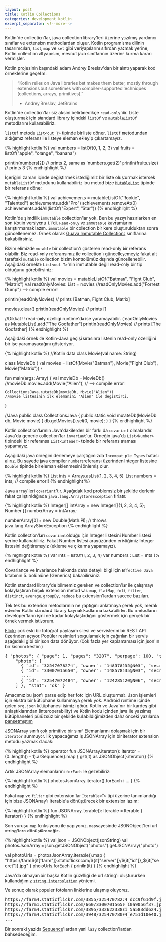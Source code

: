 ```yaml
---
layout: post
title: Kotlin Collections
categories: development kotlin
excerpt_separator: <!--more-->
---
```

Kotlin'de collection'lar, java collection library'leri üzerine yazılmış yardımcı sınıflar ve extension methodlardan oluşur. Kotlin programlama dilinin tasarımcıları, `list`, `map` ve `set` gibi veriyapılarını sıfırdan yazmak yerine, Kotlin collection altyapısını, mevcut java sınıflarının üzerine kurma kararı vermişler. 

Kotlin projesinin başındaki adam Andrey Breslav'dan bir alıntı yaparak kod örneklerine geçelim: 

>  “Kotlin relies on Java libraries but makes them better, mostly through extensions but
>  sometimes with compiler-supported techniques (collections, arrays, primitives).” 
>  - Andrey Breslav, JetBrains

<!--more-->

Kotlin'de collection'lar siz aksini belirtmedikçe `read-only`'dir. Liste oluşturmak için standard library içindeki `listOf` ve `mutableListOf` metodlarını kullanabiliriz.

`listOf` metodu [`List<out T>`](https://kotlinlang.org/api/latest/jvm/stdlib/kotlin.collections/-list/) tipinde bir liste döner. `listOf` metodundan aldığımız referans ile listeye eleman ekleyip çıkartamayız.

{% highlight kotlin %}
val numbers = listOf(0, 1, 2, 3)
val fruits = listOf("apple", "orange", "banana")

println(numbers[2]) // prints 2, same as 'numbers.get(2)'
println(fruits.size) // prints 3
{% endhighlight %}

İçeriğini zaman içinde değiştirmek istediğimiz bir liste oluşturmak istersek `mutableListOf` metodunu kullanabiliriz, bu metod bize [`MutableList`](https://kotlinlang.org/api/latest/jvm/stdlib/kotlin.collections/-mutable-list.html) tipinde bir referans döner.

{% highlight kotlin %}
val achievements = mutableListOf("Rookie", "Talented")
achievements.add("Pro")
achievements.removeAt(0)
achievements.addAll(listOf("Expert", "Star"))
{% endhighlight %}

Kotlin'de şimdilik `immutable` collection'lar yok. Ben bu yazıyı hazırlarken en son Kotlin versiyonu 1.1'di. `Read-only` ve `immutable` kavramlarını karıştırmamak lazım. `immutable` bir collection bir kere oluşturulduktan sonra güncellenemez. Örnek olarak [Guava Immutable Collections](https://github.com/google/guava/wiki/ImmutableCollectionsExplained) sınıflarına bakabilirsiniz.

Bizim elimizde `mutable` bir collection'ı gösteren read-only bir referans olabilir. Biz read-only referansımız ile collection'ı güncelleyemeyiz fakat alt taraftaki `mutable` collection bizim kontrolümüz dışında güncellenebilir. Aşağıdaki örnekte `List<out T>`'nin immutable değil read-only bir tip olduğunu görebilirsiniz:

{% highlight kotlin %}
val movies = mutableListOf("Batman", "Fight Club", "Matrix")
val readOnlyMovies: List<String> = movies
//readOnlyMovies.add("Forrest Gump") --> compile error!

println(readOnlyMovies) // prints [Batman, Fight Club, Matrix]

movies.clear()
println(readOnlyMovies) // prints []

//Dikkat !! read-only ozelligi runtime'da ise yaramayabilir.
(readOnlyMovies as MutableList<String>).add("The Godfather")
println(readOnlyMovies) // prints [The Godfather]
{% endhighlight %}

Aşağıdaki örnek de Kotlin-Java geçişi sırasınra listenin read-only özelliğini bir işe yaramayacağını gösteriyor.

{% highlight kotlin %}
//Kotlin
data class Movie(val name: String)

class MovieDb {
    val movies = listOf(Movie("Batman"), Movie("Fight Club"), Movie("Matrix"))
}

fun main(args: Array<String>) {
    val movieDb = MovieDb()
    //movieDb.movies.add(Movie("Alien")) // --> compile error!

    CollectionsJava.mutateDb(movieDb, Movie("Alien"))
    //movie listesinin ilk elemanini "Alien" ile degistirdi.
}


//Java
public class CollectionsJava {
    public static void mutateDb(MovieDb db, Movie movie) {
        db.getMovies().set(0, movie);
    }
}
{% endhighlight %}

Kotlin collection'larının Java'dakilerden bir farkı da `covariant` olmalarıdır. Java'da generic collection'lar `invariant`'tır. Örneğin java'da `List<Number>` tipindeki bir referansa `List<Integer>` tipinde bir referans ataması yapamayız.

Aşağıdaki java örneğini derlemeye çalıştığımızda `Incompatiple Types` hatası alırız. Bu sayede java compiler `numbers`referansı üzerinden Integer listesine `Double` tipinde bir eleman eklenmesini önlemiş olur.

{% highlight kotlin %}
List<Integer> ints = Arrays.asList(1, 2, 3, 4, 5);
List<Number> numbers = ints; // compile error!!
{% endhighlight %}

Java `array`'leri `covariant`'tır. Aşağıdaki kod problemsiz bir şekilde derlenir fakat çalıştırıldığında `java.lang.ArrayStoreException` fırlatır.

{% highlight kotlin %}
Integer[] intArray = new Integer[]{1, 2, 3, 4, 5};
Number [] numberArray = intArray;

numberArray[0] = new Double(Math.PI); // throws java.lang.ArrayStoreException
{% endhighlight %}

Kotlin collection'ları `covariant`olduğu için Integer listesini Number listesi yerine kullanabiliriz. Fakat Number listesi arayüzünden eriştiğimiz Integer listesini değitiremeyiz (ekleme ve çıkarma yapamayız).

{% highlight kotlin %}
var ints = listOf(1, 2, 3, 4)
var numbers : List<Number> = ints
{% endhighlight %}

Covariance ve Invariance hakkında daha detaylı bilgi için `Effective Java` kitabının 5. bölümüne (Generics) bakabilirsiniz.    

Kotlin standard library'de bilmemiz gereken ve collection'lar ile çalışmayı kolaylaştıran birçok extension metod var. `map`, `flatMap`, `fold`, `filter`, `distinct`, `average`, `groupBy`, `reduce` bu extension'lardan sadece bazıları.

Tek tek bu extension metodlarının ne yaptığını anlatmaya gerek yok, merak edenler Kotlin standard library kaynak kodlarına bakabilirler. Bu metodların developer'ların işini ne kadar kolaylaştırdığını göstermek için gerçek bir örnek vermek istiyorum.

[Flickr](http://www.flickr.com/) çok eski bir fotoğraf paylaşım sitesi ve servislerini bir REST API üzerinden açıyor. Popüler resimleri sorgulamak için çağırılan bir servis aşağıdaki gibi bir json data dönüyor. (Çok fazla yer kaplamaması için json'ın bir kısmını kestim.)

<pre>
{ "photos": { "page": 1, "pages": "3207", "perpage": 100, "total": "320662",
    "photo": [
      { "id": "32547078274", "owner": "148578535@N03", "secret": "9f61ddcc9f", "server": "3855", "farm": 4, "title": "", "ispublic": 1, "isfriend": 0, "isfamily": 0 },
      { "id": "33007015650", "owner": "148578535@N03", "secret": "9031056fa7", "server": "660", "farm": 1, "title": "", "ispublic": 1, "isfriend": 0, "isfamily": 0 },
      ....
      { "id": "32547072484", "owner": "124285120@N06", "secret": "8f8de22696", "server": "3893", "farm": 4, "title": "Photo", "ispublic": 1, "isfriend": 0, "isfamily": 0 }
    ] }, "stat": "ok" }
</pre>

Amacımız bu json'ı parse edip her foto için URL oluşturmak. Json işlemleri için ekstra bir kütüphane kullanmaya gerek yok. Android runtime içinde gelen `org.json` kütüphanesi işimizi görür. Kotlin ve Java'nın bir kardeş gibi anlaştıklarından (Interoperability) ve Kotlin kodu içinden java ile yazılmış kütüphaneleri pürüzsüz bir şekilde kullabildiğimizden daha önceki yazılarda [bahsetmiştim](/development/kotlin/2017/01/28/Neden-Kotlin.html)

[JSONArray](https://developer.android.com/reference/org/json/JSONArray.html) sınıfı çok primitive bir sınıf. Elemanlarını dolaşmak için bir `iterator` sunmuyor. İlk yapacağımız iş JSONArray için bir iterator extension metodu yazmak olacak:

{% highlight kotlin %}
operator fun JSONArray.iterator(): Iterator<JSONObject>
        = (0..length() - 1).asSequence().map { get(it) as JSONObject }.iterator()
{% endhighlight %}

Artık JSONArray elemanlarını `forEach` ile gezebiliriz:

{% highlight kotlin %}
photosJsonArray.iterator().forEach {  ...  }
{% endhighlight %}

Fakat `map` ve `filter` gibi extension'lar `Iterable<T>` tipi üzerine tanımlandığı için bize JSONArray'ı Iterable'a dönüştürecek bir extension lazım:

{% highlight kotlin %}
fun JSONArray.iterable(): Iterable<JSONObject> = Iterable { iterator() }
{% endhighlight %}

Son vuruşu `map` fonksiyonu ile yapıyoruz. `map`sayesinde JSONObject'leri url string'lere dönüştüreceğiz.

{% highlight kotlin %}
val json = JSONObject(jsonString)
val photosJsonArray = json.getJSONObject("photos").getJSONArray("photo")

val photoUrls = photosJsonArray.iterable().map {
    "https://farm${it["farm"]}.staticflickr.com/${it["server"]}/${it["id"]}_${it["secret"]}.jpg"
}
photoUrls.forEach {
    println(it)
}
{% endhighlight %}

Java'da olmayan bir başka Kotlin güzelliği de url string'i oluştururken kullandığımız [`string interpolation`](https://kotlinlang.org/docs/reference/basic-types.html#string-templates) yöntemi.

Ve sonuç olarak populer fotoların linklerine ulaşmış oluyoruz.

<pre>
https://farm4.staticflickr.com/3855/32547078274_dcc9f61d9f.jpg
https://farm1.staticflickr.com/660/33007015650_10a9056f37.jpg
https://farm4.staticflickr.com/3895/33262233881_5a583dd624.jpg
https://farm4.staticflickr.com/3948/32547078094_e751d10e40.jpg
...
</pre>

Bir sonraki yazida [Sequence](https://kotlinlang.org/api/latest/jvm/stdlib/kotlin.sequences/)'lardan yani `lazy` collection'lardan bahsedeceğim.